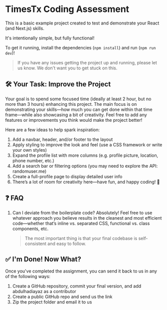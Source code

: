 # TimesTx Coding Assessment

This is a basic example project created to test and demonstrate your React (and Next.js) skills.

It's intentionally simple, but fully functional!

To get it running, install the dependencies (`npm install`) and run (`npm run dev`)!

> If you have any issues getting the project up and running, please let us know. We don't want you to get stuck on this.

## 🛠️ Your Task: Improve the Project
Your goal is to spend some focused time (ideally at least 2 hour, but no more than 3 hours) enhancing this project. The main focus is on demonstrating your skills—how much you can get done within that time frame—while also showcasing a bit of creativity. Feel free to add any features or improvements you think would make the project better!

Here are a few ideas to help spark inspiration:

1. Add a navbar, header, and/or footer to the layout
2. Apply styling to improve the look and feel (use a CSS framework or write your own styles)
3. Expand the profile list with more columns (e.g. profile picture, location, phone number, etc.)
3. Add a search bar or filtering options (you may need to explore the API: randomuser.me)
4. Create a full-profile page to display detailed user info
5. There’s a lot of room for creativity here—have fun, and happy coding! 🚀

## ❓ FAQ
1. Can I deviate from the boilerplate code?
Absolutely! Feel free to use whatever approach you believe results in the cleanest and most efficient code—whether that’s inline vs. separated CSS, functional vs. class components, etc.
    > The most important thing is that your final codebase is self-consistent and easy to follow.

## ✅ I'm Done! Now What?
Once you've completed the assignment, you can send it back to us in any of the following ways:
1. Create a GitHub repository, commit your final version, and add abdulhadiayaz as a contributor
2. Create a public GitHub repo and send us the link
3. Zip the project folder and email it to us